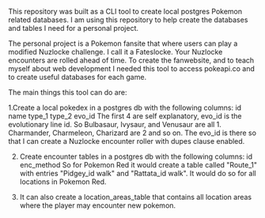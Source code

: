 This repository was built as a CLI tool to create local postgres Pokemon related
databases. I am using this repository to help create the databases and tables I 
need for a personal project.

The personal project is a Pokemon fansite that where users can play a modified 
Nuzlocke challenge. I call it a Fateslocke. Your Nuzlocke encounters are rolled 
ahead of time. To create the fanwebsite, and to teach myself about web 
development I needed this tool to access pokeapi.co and to create useful 
databases for each game.

The main things this tool can do are:

1.Create a local pokedex in a postgres db with the following columns:
    id  name  type_1  type_2  evo_id
    The first 4 are self explanatory, evo_id is the evolutionary line id. So 
    Bulbasaur, Ivysaur, and Venusaur are all 1. Charmander, Charmeleon, Charizard 
    are 2 and so on. The evo_id is there so that I can create a Nuzlocke encounter
    roller with dupes clause enabled.

2. Create encounter tables in a postgres db with the following columns:
     id enc_method
     So for Pokemon Red it would create a table called "Route_1" with 
     entries "Pidgey_id walk" and "Rattata_id walk". It would do so for all 
     locations in Pokemon Red.

3. It can also create a location_areas_table that contains all location areas 
     where the player may encounter new pokemon.
